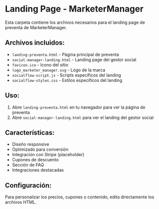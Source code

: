 # Landing Page - MarketerManager

Esta carpeta contiene los archivos necesarios para el landing page de preventa de MarketerManager.

## Archivos incluidos:

- `landing-preventa.html` - Página principal de preventa
- `social-manager-landing.html` - Landing page del gestor social
- `favicon.ico` - Icono del sitio
- `logo_marketer_manager.svg` - Logo de la marca
- `socialflow-script.js` - Scripts específicos del landing
- `socialflow-styles.css` - Estilos específicos del landing

## Uso:

1. Abre `landing-preventa.html` en tu navegador para ver la página de preventa
2. Abre `social-manager-landing.html` para ver el landing del gestor social

## Características:

- Diseño responsive
- Optimizado para conversión
- Integración con Stripe (placeholder)
- Cupones de descuento
- Sección de FAQ
- Integraciones destacadas

## Configuración:

Para personalizar los precios, cupones o contenido, edita directamente los archivos HTML.
